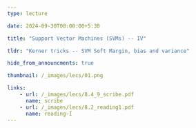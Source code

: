 ```yaml
---
type: lecture

date: 2024-09-30T08:00:00+5:30

title: "Support Vector Machines (SVMs) -- IV"

tldr: "Kerner tricks -- SVM Soft Margin, bias and variance"

hide_from_announcments: true

thumbnail: /_images/lecs/01.png

links:
    - url: /_images/lecs/8.4_9_scribe.pdf
      name: scribe
    - url: /_images/lecs/8.2_reading1.pdf
      name: reading-I
---
```

